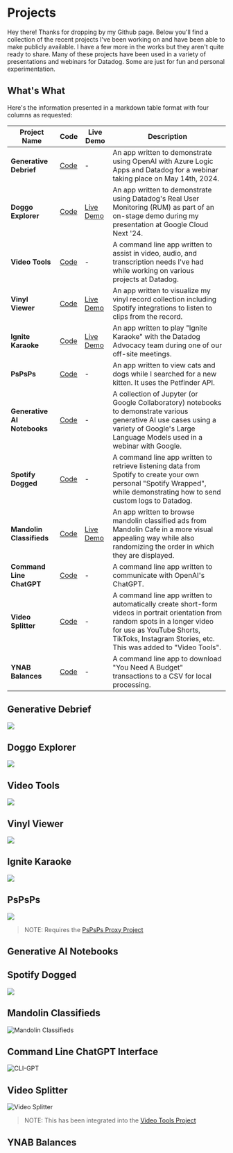 # Projects
Hey there! Thanks for dropping by my Github page. Below you'll find a collection of the recent projects I've been working on and have been able to make publicly available. I have a few more in the works but they aren't quite ready to share. Many of these projects have been used in a variety of presentations and webinars for Datadog. Some are just for fun and personal experimentation. 

## What's What

Here's the information presented in a markdown table format with four columns as requested:

| Project Name             | Code  | Live Demo | Description                                                                                                                                                                                                                   |
|--------------------------|-------|-----------|-------------------------------------------------------------------------------------------------------------------------------------------------------------------------------------------------------------------------------|
| **Generative Debrief**       | [Code](https://github.com/jasonhand/generative-debrief)     | -         | An app written to demonstrate using OpenAI with Azure Logic Apps and Datadog for a webinar taking place on May 14th, 2024.                                                                                                     |
| **Doggo Explorer**           | [Code](https://github.com/jasonhand/doggo-explorer)     | [Live Demo](https://jasonhand.github.io/doggo-explorer/)         | An app written to demonstrate using Datadog's Real User Monitoring (RUM) as part of an on-stage demo during my presentation at Google Cloud Next '24.                                                                         |
| **Video Tools**              | [Code](https://github.com/jasonhand/video_tools)     | -         | A command line app written to assist in video, audio, and transcription needs I've had while working on various projects at Datadog.                                                                                          |
| **Vinyl Viewer**             | [Code](https://github.com/jasonhand/vinyl-viewer)     | [Live Demo](https://jasonhand.github.io/vinyl-viewer/)         | An app written to visualize my vinyl record collection including Spotify integrations to listen to clips from the record.                                                                                                     |
| **Ignite Karaoke**           | [Code](https://github.com/jasonhand/js-ignite-karaoke)     | [Live Demo](https://jasonhand.github.io/js-ignite-karaoke/)         | An app written to play "Ignite Karaoke" with the Datadog Advocacy team during one of our off-site meetings.                                                                                                                   |
| **PsPsPs**                   | [Code](https://github.com/jasonhand/pspsps)     | -         | An app written to view cats and dogs while I searched for a new kitten. It uses the Petfinder API.                                                                                                                           |
| **Generative AI Notebooks**  | [Code](https://github.com/jasonhand/notebooks)     | -         | A collection of Jupyter (or Google Collaboratory) notebooks to demonstrate various generative AI use cases using a variety of Google's Large Language Models used in a webinar with Google.                                   |
| **Spotify Dogged**           | [Code](https://github.com/jasonhand/spotify_dogged)     | -         | A command line app written to retrieve listening data from Spotify to create your own personal "Spotify Wrapped", while demonstrating how to send custom logs to Datadog.                                                     |
| **Mandolin Classifieds**      | [Code](https://github.com/jasonhand/mandolin-classifieds)     | [Live Demo](https://jasonhand.github.io/mandolin-classifieds/)         | An app written to browse mandolin classified ads from Mandolin Cafe in a more visual appealing way while also randomizing the order in which they are displayed.                                                              |
| **Command Line ChatGPT**     | [Code](https://github.com/jasonhand/cli-gpt-python-chatbot)     | -         | A command line app written to communicate with OpenAI's ChatGPT.                                                                                                                                                              |
| **Video Splitter**           | [Code](https://github.com/jasonhand/VideoSplitter)     | -         | A command line app written to automatically create short-form videos in portrait orientation from random spots in a longer video for use as YouTube Shorts, TikToks, Instagram Stories, etc. This was added to "Video Tools". |
| **YNAB Balances**            | [Code](https://github.com/jasonhand/ynab_balances_to_csv)     | -         | A command line app to download "You Need A Budget" transactions to a CSV for local processing.                                                                                                                                 |


## Generative Debrief


![](https://github.com/jasonhand/generative-debrief/raw/main/images/screenshot.png)

## Doggo Explorer




![](https://github.com/jasonhand/doggo-explorer/raw/main/images/doggo-explorer.png)

## Video Tools


![](https://github.com/jasonhand/video_tools/raw/main/tutorial/tutorial1.png)

## Vinyl Viewer




![](https://github.com/jasonhand/vinyl-viewer/raw/main/images/vinyl-viewer2.png)

## Ignite Karaoke




![](https://github.com/jasonhand/js-ignite-karaoke/raw/main/img/Ignite_Karaoke.png)

## PsPsPs


![](https://github.com/jasonhand/pspsps/raw/main/images/PsPsPs.png)

>NOTE: Requires the [PsPsPs Proxy Project](https://github.com/jasonhand/psps-proxy)

## Generative AI Notebooks


## Spotify Dogged


![](https://github.com/jasonhand/spotify_dogged/raw/main/img/screenshot_2.png)

## Mandolin Classifieds




![Mandolin Classifieds](https://github.com/jasonhand/mandolin-classifieds/raw/main/images/screenshot.png)

## Command Line ChatGPT Interface


![CLI-GPT](https://github.com/jasonhand/cli-gpt-python-chatbot/raw/main/images/screenshot-terminal.png)

## Video Splitter


![Video Splitter](https://github.com/jasonhand/VideoSplitter/raw/master/documentation/clipped_video.png)

>NOTE: This has been integrated into the [Video Tools Project](https://github.com/jasonhand/video_tools)

## YNAB Balances



